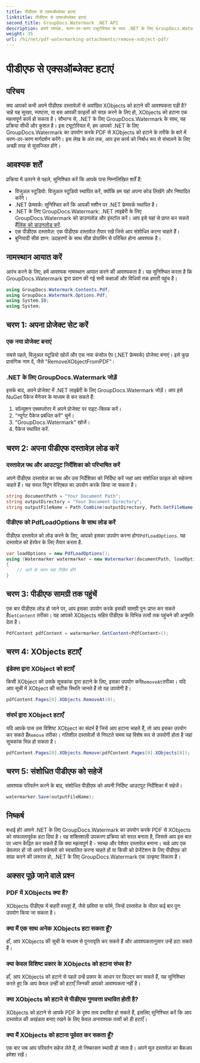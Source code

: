 ```yaml
---
title: पीडीएफ से एक्सऑब्जेक्ट हटाएं
linktitle: पीडीएफ से एक्सऑब्जेक्ट हटाएं
second_title: GroupDocs.Watermark .NET API
description: हमारे व्यापक, चरण-दर-चरण ट्यूटोरियल के साथ .NET के लिए GroupDocs.Watermark का उपयोग करके PDF से XObjects को आसानी से हटाने का तरीका जानें।
weight: 35
url: /hi/net/pdf-watermarking-attachments/remove-xobject-pdf/
---
```


# पीडीएफ से एक्सऑब्जेक्ट हटाएं

## परिचय
क्या आपको कभी अपने पीडीएफ दस्तावेज़ों से अवांछित XObjects को हटाने की आवश्यकता पड़ी है? चाहे यह सुरक्षा, स्पष्टता, या बस आपकी फ़ाइलों को साफ़ करने के लिए हो, XObjects को हटाना एक महत्वपूर्ण कार्य हो सकता है। सौभाग्य से, .NET के लिए GroupDocs.Watermark के साथ, यह प्रक्रिया सीधी और कुशल है। इस ट्यूटोरियल में, हम आपको .NET के लिए GroupDocs.Watermark का उपयोग करके PDF से XObjects को हटाने के तरीके के बारे में चरण-दर-चरण मार्गदर्शन करेंगे। इस लेख के अंत तक, आप इस कार्य को निर्बाध रूप से संभालने के लिए अच्छी तरह से सुसज्जित होंगे।
## आवश्यक शर्तें
प्रक्रिया में उतरने से पहले, सुनिश्चित करें कि आपके पास निम्नलिखित शर्तें हैं:
- विजुअल स्टूडियो: विजुअल स्टूडियो स्थापित करें, क्योंकि हम यहां अपना कोड लिखेंगे और निष्पादित करेंगे।
- .NET फ्रेमवर्क: सुनिश्चित करें कि आपकी मशीन पर .NET फ्रेमवर्क स्थापित है।
-  .NET के लिए GroupDocs.Watermark: .NET लाइब्रेरी के लिए GroupDocs.Watermark को डाउनलोड और इंस्टॉल करें। आप इसे यहां से प्राप्त कर सकते हैं[लिंक को डाउनलोड करें](https://releases.groupdocs.com/Watermark/net/).
- एक पीडीएफ दस्तावेज़: एक पीडीएफ दस्तावेज़ तैयार रखें जिसे आप संशोधित करना चाहते हैं।
- बुनियादी सी# ज्ञान: उदाहरणों के साथ सी# प्रोग्रामिंग से परिचित होना आवश्यक है।
## नामस्थान आयात करें
आरंभ करने के लिए, हमें आवश्यक नामस्थान आयात करने की आवश्यकता है। यह सुनिश्चित करता है कि GroupDocs.Watermark द्वारा प्रदान की गई सभी कक्षाओं और विधियों तक हमारी पहुंच है।
```csharp
using GroupDocs.Watermark.Contents.Pdf;
using GroupDocs.Watermark.Options.Pdf;
using System.IO;
using System;
```
## चरण 1: अपना प्रोजेक्ट सेट करें
### एक नया प्रोजेक्ट बनाएं
सबसे पहले, विज़ुअल स्टूडियो खोलें और एक नया कंसोल ऐप (.NET फ्रेमवर्क) प्रोजेक्ट बनाएं। इसे कुछ प्रासंगिक नाम दें, जैसे "RemoveXObjectFromPDF"।
### .NET के लिए GroupDocs.Watermark जोड़ें
इसके बाद, अपने प्रोजेक्ट में .NET लाइब्रेरी के लिए GroupDocs.Watermark जोड़ें। आप इसे NuGet पैकेज मैनेजर के माध्यम से कर सकते हैं:
1. सॉल्यूशन एक्सप्लोरर में अपने प्रोजेक्ट पर राइट-क्लिक करें।
2. "न्यूगेट पैकेज प्रबंधित करें" चुनें।
3. "GroupDocs.Watermark" खोजें।
4. पैकेज स्थापित करें.
## चरण 2: अपना पीडीएफ दस्तावेज़ लोड करें
### दस्तावेज़ पथ और आउटपुट निर्देशिका को परिभाषित करें
अपने पीडीएफ दस्तावेज़ का पथ और उस निर्देशिका को निर्दिष्ट करें जहां आप संशोधित फ़ाइल को सहेजना चाहते हैं। यह सरल स्ट्रिंग वेरिएबल का उपयोग करके किया जा सकता है।
```csharp
string documentPath = "Your Document Path";
string outputDirectory = "Your Document Directory";
string outputFileName = Path.Combine(outputDirectory, Path.GetFileName(documentPath));
```
### पीडीएफ को PdfLoadOptions के साथ लोड करें
 पीडीएफ दस्तावेज़ को लोड करने के लिए, आपको इसका उपयोग करना होगा`PdfLoadOptions`. यह दस्तावेज़ को हेरफेर के लिए तैयार करता है.
```csharp
var loadOptions = new PdfLoadOptions();
using (Watermarker watermarker = new Watermarker(documentPath, loadOptions))
{
    // आगे के चरण यहां निहित होंगे
}
```
## चरण 3: पीडीएफ सामग्री तक पहुंचें
 एक बार पीडीएफ लोड हो जाने पर, आप इसका उपयोग करके इसकी सामग्री पुनः प्राप्त कर सकते हैं`GetContent` तरीका। यह आपको XObjects सहित पीडीएफ के विभिन्न तत्वों तक पहुंचने की अनुमति देता है।
```csharp
PdfContent pdfContent = watermarker.GetContent<PdfContent>();
```
## चरण 4: XObjects हटाएँ
### इंडेक्स द्वारा XObject को हटाएँ
 किसी XObject को उसके सूचकांक द्वारा हटाने के लिए, इसका उपयोग करें`RemoveAt`तरीका। यदि आप सूची में XObject की सटीक स्थिति जानते हैं तो यह उपयोगी है।
```csharp
pdfContent.Pages[0].XObjects.RemoveAt(0);
```
### संदर्भ द्वारा XObject हटाएँ
 यदि आपके पास उस विशिष्ट XObject का संदर्भ है जिसे आप हटाना चाहते हैं, तो आप इसका उपयोग कर सकते हैं`Remove` तरीका। गतिशील दस्तावेज़ों से निपटते समय यह विशेष रूप से उपयोगी होता है जहां सूचकांक भिन्न हो सकता है।
```csharp
pdfContent.Pages[0].XObjects.Remove(pdfContent.Pages[0].XObjects[0]);
```
## चरण 5: संशोधित पीडीएफ को सहेजें
आवश्यक परिवर्तन करने के बाद, संशोधित पीडीएफ को अपनी निर्दिष्ट आउटपुट निर्देशिका में सहेजें।
```csharp
watermarker.Save(outputFileName);
```
## निष्कर्ष
बधाई हो! आपने .NET के लिए GroupDocs.Watermark का उपयोग करके PDF से XObjects को सफलतापूर्वक हटा दिया है। यह शक्तिशाली उपकरण प्रक्रिया को सरल बनाता है, जिससे आप इस बात पर ध्यान केंद्रित कर सकते हैं कि क्या महत्वपूर्ण है - स्वच्छ और पेशेवर दस्तावेज़ बनाना। चाहे आप एक डेवलपर हों जो अपने वर्कफ़्लो को स्वचालित करना चाहते हों या किसी को प्रेजेंटेशन के लिए पीडीएफ़ को साफ़ करने की ज़रूरत हो, .NET के लिए GroupDocs.Watermark एक उत्कृष्ट विकल्प है।
## अक्सर पूछे जाने वाले प्रश्न
### PDF में XObjects क्या हैं?
XObjects पीडीएफ में बाहरी वस्तुएं हैं, जैसे छवियां या फॉर्म, जिन्हें दस्तावेज़ के भीतर कई बार पुन: उपयोग किया जा सकता है।
### क्या मैं एक साथ अनेक XObjects हटा सकता हूँ?
हाँ, आप XObjects की सूची के माध्यम से पुनरावृति कर सकते हैं और आवश्यकतानुसार उन्हें हटा सकते हैं।
### क्या केवल विशिष्ट प्रकार के XObjects को हटाना संभव है?
हाँ, आप XObjects को हटाने से पहले उन्हें प्रकार के आधार पर फ़िल्टर कर सकते हैं, यह सुनिश्चित करते हुए कि आप केवल उन्हीं को हटाएँ जिनकी आपको आवश्यकता नहीं है।
### क्या XObjects को हटाने से पीडीएफ गुणवत्ता प्रभावित होती है?
XObjects को हटाने से आपके PDF के दृश्य तत्व प्रभावित हो सकते हैं, इसलिए सुनिश्चित करें कि आप दस्तावेज़ की अखंडता बनाए रखने के लिए केवल अनावश्यक तत्वों को ही हटाएँ।
### क्या मैं XObjects को हटाना पूर्ववत कर सकता हूँ?
एक बार जब आप परिवर्तन सहेज लेते हैं, तो निष्कासन स्थायी हो जाता है। अपने मूल दस्तावेज़ का बैकअप हमेशा रखें।